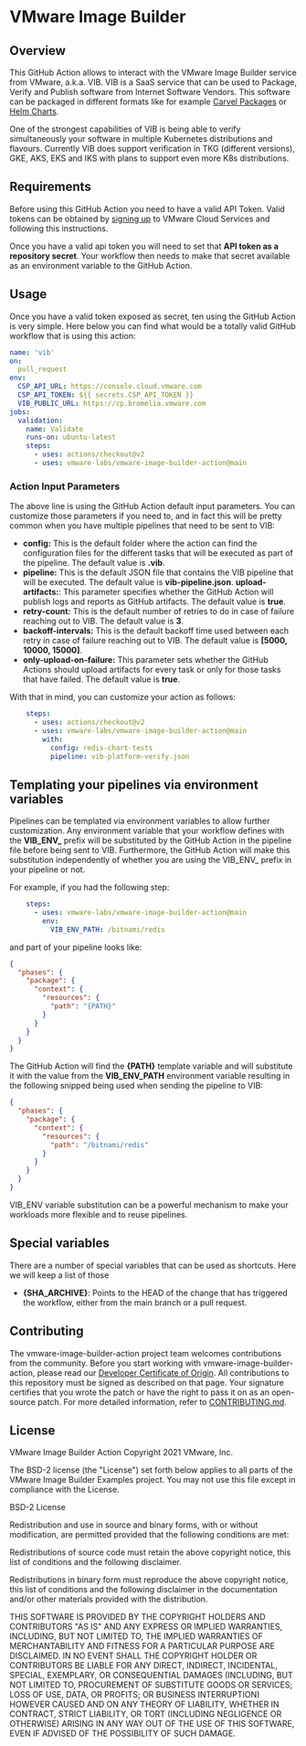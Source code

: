 # VMware Image Builder

## Overview

This GitHub Action allows to interact with the VMware Image Builder service from VMware, a.k.a. VIB. VIB is a SaaS service that can be used to Package, Verify and Publish software from Internet Software Vendors. This software can be packaged in different formats like for example [Carvel Packages](https://carvel.dev) or [Helm Charts](https://helm.sh). 

One of the strongest capabilities of VIB is being able to verify simultaneously your software in multiple Kubernetes distributions and flavours. Currently VIB does support verification in TKG (different versions), GKE, AKS, EKS and IKS with plans to support even more K8s distributions. 

## Requirements

Before using this GitHub Action you need to have a valid API Token. Valid tokens can be obtained by [signing up](https://console.cloud.vmware.com) to VMware Cloud Services and following this instructions.

Once you have a valid api token you will need to set that **API token as a repository secret**. Your workflow then needs to make that secret available as an environment variable to the GitHub Action.

## Usage

Once you have a valid token exposed as secret, ten using the GitHub Action is very simple. Here below you can find what would be a totally valid GitHub workflow that is using this action:

```yaml
name: 'vib'
on:
  pull_request
env:
  CSP_API_URL: https://console.cloud.vmware.com
  CSP_API_TOKEN: ${{ secrets.CSP_API_TOKEN }}
  VIB_PUBLIC_URL: https://cp.bromelia.vmware.com
jobs:
  validation:
    name: Validate
    runs-on: ubuntu-latest
    steps:
      - uses: actions/checkout@v2
      - uses: vmware-labs/vmware-image-builder-action@main
```

### Action Input Parameters

The above line is using the GitHub Action default input parameters. You can customize those parameters if you need to, and in fact this will be pretty common when you have multiple pipelines that need to be sent to VIB:

* **config:** This is the default folder where the action can find the configuration files for the different tasks that will be executed as part of the pipeline. The default value is **.vib**.
* **pipeline:** This is the default JSON file that contains the VIB pipeline that will be executed. The default value is **vib-pipeline.json**.
**upload-artifacts:**: This parameter specifies whether the GitHub Action will publish logs and reports as GitHub artifacts. The default value is **true**.
* **retry-count:** This is the default number of retries to do in case of failure reaching out to VIB. The default value is **3**.
* **backoff-intervals:** This is the default backoff time used between each retry in case of failure reaching out to VIB. The default value is **[5000, 10000, 15000]**.
* **only-upload-on-failure:** This parameter sets whether the GitHub Actions should upload artifacts for every task or only for those tasks that have failed. The default value is **true**.

With that in mind, you can customize your action as follows:
```yaml
    steps:
      - uses: actions/checkout@v2
      - uses: vmware-labs/vmware-image-builder-action@main
        with:
          config: redis-chart-tests
          pipeline: vib-platform-verify.json
```

## Templating your pipelines via environment variables

Pipelines can be templated via environment variables to allow further customization. Any environment variable that your workflow defines with the **VIB_ENV_** prefix will be substituted by the GitHub Action in the pipeline file before being sent to VIB. Furthermore, the GitHub Action will make this substitution independently of whether you are using the VIB_ENV_ prefix in your pipeline or not. 

For example, if you had the following step:

```yaml
    steps:
      - uses: vmware-labs/vmware-image-builder-action@main
        env:
          VIB_ENV_PATH: /bitnami/redis
```

and part of your pipeline looks like:

```json
{
  "phases": {
    "package": {
      "context": {
        "resources": {
          "path": "{PATH}"
        }
      }
    }
  }        
}
```
The GitHub Action will find the **{PATH}** template variable and will substitute it with the value from the **VIB_ENV_PATH** environment variable resulting in the following snipped being used when sending the pipeline to VIB:

```json
{
  "phases": {
    "package": {
      "context": {
        "resources": {
          "path": "/bitnami/redis"
        }
      }
    }
  }        
}
```
VIB_ENV variable substitution can be a powerful mechanism to make your workloads more flexible and to reuse pipelines. 

## Special variables

There are a number of special variables that can be used as shortcuts. Here we will keep a list of those

* **{SHA_ARCHIVE}**: Points to the HEAD of the change that has triggered the workflow, either from the main branch or a pull request.


## Contributing

The vmware-image-builder-action project team welcomes contributions from the community. Before you start working with vmware-image-builder-action, please
read our [Developer Certificate of Origin](https://cla.vmware.com/dco). All contributions to this repository must be
signed as described on that page. Your signature certifies that you wrote the patch or have the right to pass it on
as an open-source patch. For more detailed information, refer to [CONTRIBUTING.md](CONTRIBUTING.md).

## License

VMware Image Builder Action
Copyright 2021 VMware, Inc.

The BSD-2 license (the "License") set forth below applies to all parts of the VMware Image Builder Examples project. You may not use this file except in compliance with the License.

BSD-2 License

Redistribution and use in source and binary forms, with or without modification, are permitted provided that the following conditions are met:

Redistributions of source code must retain the above copyright notice, this list of conditions and the following disclaimer.

Redistributions in binary form must reproduce the above copyright notice, this list of conditions and the following disclaimer in the documentation and/or other materials provided with the distribution.

THIS SOFTWARE IS PROVIDED BY THE COPYRIGHT HOLDERS AND CONTRIBUTORS "AS IS" AND ANY EXPRESS OR IMPLIED WARRANTIES, INCLUDING, BUT NOT LIMITED TO, THE IMPLIED WARRANTIES OF MERCHANTABILITY AND FITNESS FOR A PARTICULAR PURPOSE ARE DISCLAIMED. IN NO EVENT SHALL THE COPYRIGHT HOLDER OR CONTRIBUTORS BE LIABLE FOR ANY DIRECT, INDIRECT, INCIDENTAL, SPECIAL, EXEMPLARY, OR CONSEQUENTIAL DAMAGES (INCLUDING, BUT NOT LIMITED TO, PROCUREMENT OF SUBSTITUTE GOODS OR SERVICES; LOSS OF USE, DATA, OR PROFITS; OR BUSINESS INTERRUPTION) HOWEVER CAUSED AND ON ANY THEORY OF LIABILITY, WHETHER IN CONTRACT, STRICT LIABILITY, OR TORT (INCLUDING NEGLIGENCE OR OTHERWISE) ARISING IN ANY WAY OUT OF THE USE OF THIS SOFTWARE, EVEN IF ADVISED OF THE POSSIBILITY OF SUCH DAMAGE.
